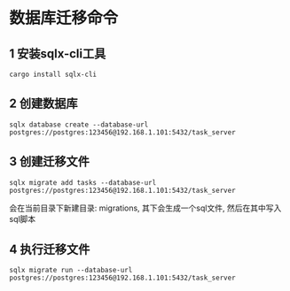 # 数据库迁移命令
## 1 安装sqlx-cli工具

```shell
cargo install sqlx-cli
```

## 2 创建数据库
```shell
sqlx database create --database-url postgres://postgres:123456@192.168.1.101:5432/task_server
```

## 3 创建迁移文件
```shell
sqlx migrate add tasks --database-url postgres://postgres:123456@192.168.1.101:5432/task_server
```
会在当前目录下新建目录: migrations, 其下会生成一个sql文件, 然后在其中写入sql脚本

## 4 执行迁移文件
```shell
sqlx migrate run --database-url postgres://postgres:123456@192.168.1.101:5432/task_server
```